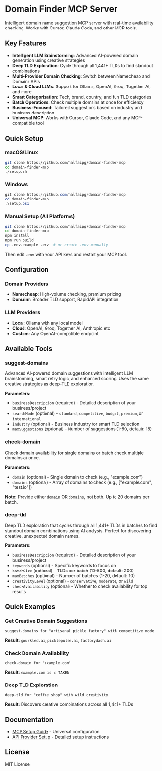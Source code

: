 # Domain Finder MCP Server

Intelligent domain name suggestion MCP server with real-time availability checking. Works with Cursor, Claude Code, and other MCP tools.

## Key Features

- **Intelligent LLM Brainstorming**: Advanced AI-powered domain generation using creative strategies
- **Deep TLD Exploration**: Cycle through all 1,441+ TLDs to find standout combinations
- **Multi-Provider Domain Checking**: Switch between Namecheap and Domainr APIs
- **Local & Cloud LLMs**: Support for Ollama, OpenAI, Groq, Together AI, and more
- **Smart Categorization**: Tech, brand, country, and fun TLD categories
- **Batch Operations**: Check multiple domains at once for efficiency
- **Business-Focused**: Tailored suggestions based on industry and business description
- **Universal MCP**: Works with Cursor, Claude Code, and any MCP-compatible tool

## Quick Setup

### macOS/Linux
```bash
git clone https://github.com/halfaipg/domain-finder-mcp
cd domain-finder-mcp
./setup.sh
```

### Windows
```powershell
git clone https://github.com/halfaipg/domain-finder-mcp
cd domain-finder-mcp
.\setup.ps1
```

### Manual Setup (All Platforms)
```bash
git clone https://github.com/halfaipg/domain-finder-mcp
cd domain-finder-mcp
npm install
npm run build
cp .env.example .env  # or create .env manually
```

Then edit `.env` with your API keys and restart your MCP tool.

## Configuration

### Domain Providers
- **Namecheap**: High-volume checking, premium pricing
- **Domainr**: Broader TLD support, RapidAPI integration

### LLM Providers
- **Local**: Ollama with any local model
- **Cloud**: OpenAI, Groq, Together AI, Anthropic etc
- **Custom**: Any OpenAI-compatible endpoint

## Available Tools

### **suggest-domains**
Advanced AI-powered domain suggestions with intelligent LLM brainstorming, smart retry logic, and enhanced scoring. Uses the same creative strategies as deep-TLD exploration.

**Parameters:**
- `businessDescription` (required) - Detailed description of your business/project
- `searchMode` (optional) - `standard`, `competitive`, `budget`, `premium`, or `international`
- `industry` (optional) - Business industry for smart TLD selection
- `maxSuggestions` (optional) - Number of suggestions (1-50, default: 15)

### **check-domain**
Check domain availability for single domains or batch check multiple domains at once.

**Parameters:**
- `domain` (optional) - Single domain to check (e.g., "example.com")
- `domains` (optional) - Array of domains to check (e.g., ["example.com", "test.io"])

**Note:** Provide either `domain` OR `domains`, not both. Up to 20 domains per batch.

### **deep-tld**
Deep TLD exploration that cycles through all 1,441+ TLDs in batches to find standout domain combinations using AI analysis. Perfect for discovering creative, unexpected domain names.

**Parameters:**
- `businessDescription` (required) - Detailed description of your business/project
- `keywords` (optional) - Specific keywords to focus on
- `batchSize` (optional) - TLDs per batch (10-500, default: 200)
- `maxBatches` (optional) - Number of batches (1-20, default: 10)
- `creativityLevel` (optional) - `conservative`, `moderate`, or `wild`
- `checkAvailability` (optional) - Whether to check availability for top results

## Quick Examples

### Get Creative Domain Suggestions
```
suggest-domains for "artisanal pickle factory" with competitive mode
```
**Result:** `gourkled.ai`, `picklepulse.ai`, `factorydash.ai`

### Check Domain Availability
```
check-domain for "example.com"
```
**Result:** `example.com is ✗ TAKEN`

### Deep TLD Exploration
```
deep-tld for "coffee shop" with wild creativity
```
**Result:** Discovers creative combinations across all 1,441+ TLDs

## Documentation

- [MCP Setup Guide](MCP_SETUP.md) - Universal configuration
- [API Provider Setup](README.md#api-provider-setup) - Detailed setup instructions

## License

MIT License
